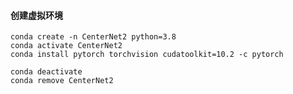 #### 创建虚拟环境
```shell script
conda create -n CenterNet2 python=3.8
conda activate CenterNet2
conda install pytorch torchvision cudatoolkit=10.2 -c pytorch

conda deactivate
conda remove CenterNet2
```